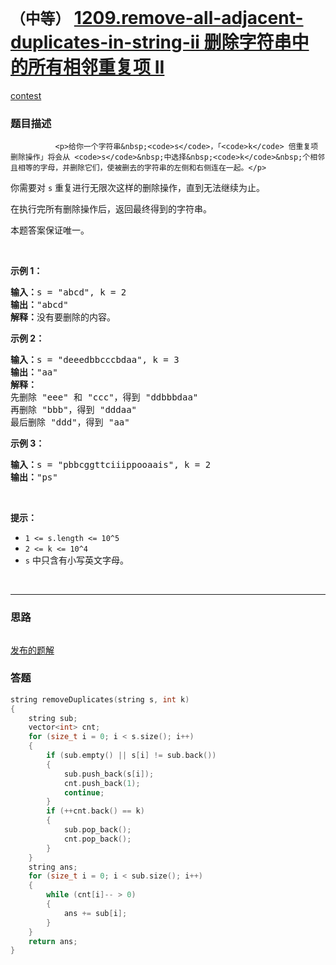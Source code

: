 # `（中等）` [1209.remove-all-adjacent-duplicates-in-string-ii 删除字符串中的所有相邻重复项 II](https://leetcode-cn.com/problems/remove-all-adjacent-duplicates-in-string-ii/)

[contest](https://leetcode-cn.com/contest/weekly-contest-156/problems/remove-all-adjacent-duplicates-in-string-ii/)

### 题目描述

              <p>给你一个字符串&nbsp;<code>s</code>，「<code>k</code> 倍重复项删除操作」将会从 <code>s</code>&nbsp;中选择&nbsp;<code>k</code>&nbsp;个相邻且相等的字母，并删除它们，使被删去的字符串的左侧和右侧连在一起。</p>

<p>你需要对&nbsp;<code>s</code>&nbsp;重复进行无限次这样的删除操作，直到无法继续为止。</p>
<p>在执行完所有删除操作后，返回最终得到的字符串。</p>
<p>本题答案保证唯一。</p>
<p>&nbsp;</p>
<p><strong>示例 1：</strong></p>
<pre><strong>输入：</strong>s = "abcd", k = 2
<strong>输出：</strong>"abcd"
<strong>解释：</strong>没有要删除的内容。</pre>

<p><strong>示例 2：</strong></p>
<pre><strong>输入：</strong>s = "deeedbbcccbdaa", k = 3
<strong>输出：</strong>"aa"
<strong>解释： 
</strong>先删除 "eee" 和 "ccc"，得到 "ddbbbdaa"
再删除 "bbb"，得到 "dddaa"
最后删除 "ddd"，得到 "aa"</pre>

<p><strong>示例 3：</strong></p>
<pre><strong>输入：</strong>s = "pbbcggttciiippooaais", k = 2
<strong>输出：</strong>"ps"
</pre>

<p>&nbsp;</p>
<p><strong>提示：</strong></p>
<ul>
	<li><code>1 &lt;= s.length &lt;= 10^5</code></li>
	<li><code>2 &lt;= k &lt;= 10^4</code></li>
	<li><code>s</code>&nbsp;中只含有小写英文字母。</li>
</ul>

​            

---
### 思路
```

```

[发布的题解](https://leetcode-cn.com/problems/remove-all-adjacent-duplicates-in-string-ii/solution/5206-by-ikaruga/) 

### 答题
``` C++
string removeDuplicates(string s, int k)
{
	string sub;
	vector<int> cnt;
	for (size_t i = 0; i < s.size(); i++)
	{
		if (sub.empty() || s[i] != sub.back())
		{
			sub.push_back(s[i]);
			cnt.push_back(1);
			continue;
		}
		if (++cnt.back() == k)
		{
			sub.pop_back();
			cnt.pop_back();
		}
	}
	string ans;
	for (size_t i = 0; i < sub.size(); i++)
	{
		while (cnt[i]-- > 0)
		{
			ans += sub[i];
		}
	}
	return ans;
}
```





